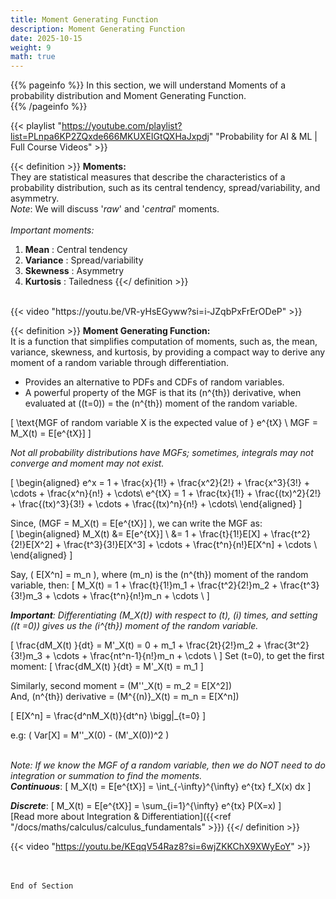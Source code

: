 ```yaml
---
title: Moment Generating Function
description: Moment Generating Function
date: 2025-10-15
weight: 9
math: true
---
```


{{% pageinfo %}}
In this section, we will understand Moments of a probability distribution and Moment Generating Function.<br>
{{% /pageinfo %}}

{{< playlist "https://youtube.com/playlist?list=PLnpa6KP2ZQxde666MKUXEIGtQXHaJxpdj" 
        "Probability for AI & ML | Full Course Videos" >}}
<br>

{{< definition >}}
**Moments:** <br>
They are statistical measures that describe the characteristics of a probability distribution, 
such as its central tendency, spread/variability, and asymmetry. <br>
_Note_: We will discuss '_raw_' and '_central_' moments. <br><br>
_Important moments:_ <br>
1. **Mean** : Central tendency 
2. **Variance** : Spread/variability 
3. **Skewness** : Asymmetry 
4. **Kurtosis** : Tailedness
{{</ definition >}}
<br>
{{< video "https://youtu.be/VR-yHsEGyww?si=i-JZqbPxFrErODeP" >}}
<br>

{{< definition >}}
**Moment Generating Function:** <br>
It is a function that simplifies computation of moments, such as, the mean, variance, skewness, and kurtosis,
by providing a compact way to derive any moment of a random variable through differentiation. <br>
- Provides an alternative to PDFs and CDFs of random variables.
- A powerful property of the MGF is that its \(n^{th}\) derivative, when evaluated at \((t=0)\) = 
the \(n^{th}\) moment of the random variable.

\[
\text{MGF of random variable X is the expected value of } e^{tX} \\
MGF = M_X(t) = E[e^{tX}]
\]

*Not all probability distributions have MGFs; sometimes, integrals may not converge and moment may not exist.* <br>

\[
\begin{aligned}
e^x = 1 + \frac{x}{1!} + \frac{x^2}{2!} + \frac{x^3}{3!} + \cdots + \frac{x^n}{n!} + \cdots\\
e^{tX} = 1 + \frac{tx}{1!} + \frac{(tx)^2}{2!} + \frac{(tx)^3}{3!} + \cdots + \frac{(tx)^n}{n!} + \cdots\\
\end{aligned}
\]

Since, \(MGF = M_X(t) = E[e^{tX}] \), we can write the MGF as: <br>
\[
\begin{aligned}
M_X(t) &= E[e^{tX}] \\
&= 1 + \frac{t}{1!}E[X] + \frac{t^2}{2!}E[X^2] + \frac{t^3}{3!}E[X^3] + \cdots + \frac{t^n}{n!}E[X^n] + \cdots \\
\end{aligned}
\]

Say, \( E[X^n] = m_n \), where \(m_n\) is the \(n^{th}\) moment of the random variable, then:
\[
M_X(t) = 1 + \frac{t}{1!}m_1 + \frac{t^2}{2!}m_2 + \frac{t^3}{3!}m_3 + \cdots + \frac{t^n}{n!}m_n + \cdots \\
\]

***Important**: Differentiating \(M_X(t)\) with respect to \(t\), \(i\) times, and setting \((t =0)\) gives us 
the \(i^{th}\) moment of the random variable.*

\[
\frac{dM_X(t) }{dt} = M'_X(t) = 0 + m_1 + \frac{2t}{2!}m_2 + \frac{3t^2}{3!}m_3 + \cdots + \frac{nt^n-1}{n!}m_n + \cdots \\
\]
Set \(t=0\), to get the first moment:
\[
\frac{dM_X(t) }{dt} = M'_X(t) = m_1
\]

Similarly, second moment =  \(M''_X(t) = m_2 = E[X^2]\) <br>
And, \(n^{th}\) derivative = \(M^{(n)}_X(t) = m_n = E[X^n]\) <br>

\[
E[X^n] = \frac{d^nM_X(t)}{dt^n} \bigg|_{t=0}
\]

e.g: \( Var[X] = M''_X(0) - (M'_X(0))^2 \) <br><br>

*Note: If we know the MGF of a random variable, then we do NOT need to do integration or summation to find the moments.* <br>
***Continuous***:
\[
M_X(t) = E[e^{tX}] = \int_{-\infty}^{\infty} e^{tx} f_X(x) dx 
\]

***Discrete***:
\[
M_X(t) = E[e^{tX}] = \sum_{i=1}^{\infty} e^{tx} P(X=x)
\]
<br>
[Read more about Integration & Differentiation]({{<ref  "/docs/maths/calculus/calculus_fundamentals" >}})
{{</ definition >}}

{{< video "https://youtu.be/KEqqV54Raz8?si=6wjZKKChX9XWyEoY" >}}

<br><br>
```End of Section```